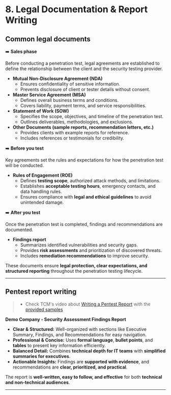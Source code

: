 # 8. Legal Documentation & Report Writing

## Common legal documents

➡️ **Sales phase**

Before conducting a penetration test, legal agreements are established to define the relationship between the client and the security testing provider.

- **Mutual Non-Disclosure Agreement (NDA)**
  - Ensures confidentiality of sensitive information.
  - Prevents disclosure of client or tester details without consent.
- **Master Service Agreement (MSA)**
  - Defines overall business terms and conditions.
  - Covers liability, payment terms, and service responsibilities.
- **Statement of Work (SOW)**
  - Specifies the scope, objectives, and timeline of the penetration test.
  - Outlines deliverables, methodologies, and exclusions.
- **Other Documents (sample reports, recommendation letters, etc.)**
  - Provides clients with example reports for reference.
  - Includes references or testimonials for credibility.

➡️ **Before you test**

Key agreements set the rules and expectations for how the penetration test will be conducted.

- **Rules of Engagement (ROE)**
  - Defines **testing scope**, authorized attack methods, and limitations.
  - Establishes **acceptable testing hours**, emergency contacts, and data handling rules.
  - Ensures compliance with **legal and ethical guidelines** to avoid unintended damage.

➡️ **After you test**

Once the penetration test is completed, findings and recommendations are documented.

- **Findings report**
  - Summarizes identified vulnerabilities and security gaps.
  - Provides **risk assessments** and prioritization of discovered threats.
  - Includes **remediation recommendations** to improve security.

These documents ensure **legal protection, clear expectations, and structured reporting** throughout the penetration testing lifecycle.

---

## Pentest report writing

> - Check TCM's video about [Writing a Pentest Report](https://www.youtube.com/watch?v=EOoBAq6z4Zk) with the [provided samples](https://github.com/hmaverickadams/TCM-Security-Sample-Pentest-Report)

**Demo Company - Security Assessment Findings Report**

- **Clear & Structured:** Well-organized with sections like Executive Summary, Findings, and Recommendations for easy navigation.
- **Professional & Concise:** Uses **formal language**, **bullet points**, and **tables** to present key information efficiently.
- **Balanced Detail:** Combines **technical depth for IT teams** with **simplified summaries for executives**.
- **Actionable Insights:** Findings are **supported with evidence**, and recommendations are **clear, prioritized, and practical**.

The report is **well-written, easy to follow, and effective** for both **technical and non-technical audiences**.

---

